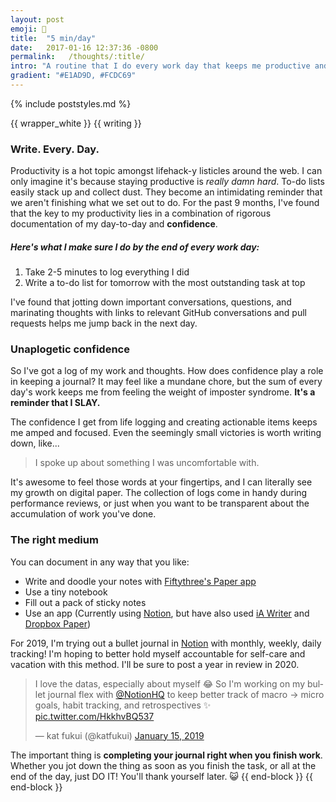 ```yaml
---
layout: post
emoji: 📓
title:  "5 min/day"
date:   2017-01-16 12:37:36 -0800
permalink:   /thoughts/:title/
intro: "A routine that I do every work day that keeps me productive and optimistic."
gradient: "#E1AD9D, #FCDC69"
---
```

{% include poststyles.md %}

{{ wrapper_white }}
{{ writing }}
### Write. Every. Day.
Productivity is a hot topic amongst lifehack-y listicles around the web. I can only imagine it's because staying productive is _really damn hard_. To-do lists easily stack up and collect dust. They become an intimidating reminder that we aren't finishing what we set out to do. For the past 9 months, I've found that the key to my productivity lies in a combination of rigorous documentation of my day-to-day and **confidence**.

##### Here's what I make sure I do by the end of every work day:

1. Take 2-5 minutes to log everything I did
2. Write a to-do list for tomorrow with the most outstanding task at top

I've found that jotting down important conversations, questions, and marinating thoughts with links to relevant GitHub conversations and pull requests helps me jump back in the next day.

### Unaplogetic confidence
So I've got a log of my work and thoughts. How does confidence play a role in keeping a journal? It may feel like a mundane chore, but the sum of every day's work keeps me from feeling the weight of imposter syndrome. **It's a reminder that I SLAY.**

The confidence I get from life logging and creating actionable items keeps me amped and focused. Even the seemingly small victories is worth writing down, like...

> I spoke up about something I was uncomfortable with.

It's awesome to feel those words at your fingertips, and I can literally see my growth on digital paper. The collection of logs come in handy during performance reviews, or just when you want to be transparent about the accumulation of work you've done.

### The right medium
You can document in any way that you like:
* Write and doodle your notes with [Fiftythree's Paper app](https://www.fiftythree.com/)
* Use a tiny notebook
* Fill out a pack of sticky notes
* Use an app (Currently using [Notion](https://www.notion.so), but have also used [iA Writer](https://ia.net/writer) and [Dropbox Paper](https://www.dropbox.com/paper))

For 2019, I'm trying out a bullet journal in [Notion](https://www.notion.so) with monthly, weekly, daily tracking! I'm hoping to better hold myself accountable for self-care and vacation with this method. I'll be sure to post a year in review in 2020.

<blockquote class="twitter-tweet" data-lang="en"><p lang="en" dir="ltr">I love the datas, especially about myself 😂 So I&#39;m working on my bullet journal flex with <a href="https://twitter.com/NotionHQ?ref_src=twsrc%5Etfw">@NotionHQ</a> to keep better track of macro -&gt; micro goals, habit tracking, and retrospectives ✨ <a href="https://t.co/HkkhvBQ537">pic.twitter.com/HkkhvBQ537</a></p>&mdash; kat fukui (@katfukui) <a href="https://twitter.com/katfukui/status/1085248266818613248?ref_src=twsrc%5Etfw">January 15, 2019</a></blockquote>
<script async src="https://platform.twitter.com/widgets.js" charset="utf-8"></script>

The important thing is **completing your journal right when you finish work**. Whether you jot down the thing as soon as you finish the task, or all at the end of the day, just DO IT! You'll thank yourself later. 😺
{{ end-block }}
{{ end-block }}
